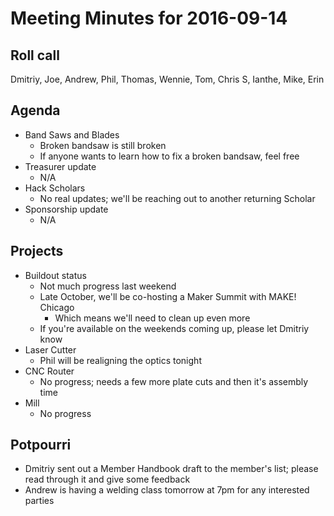 Meeting Minutes for 2016-09-14
==============================

Roll call
---------
Dmitriy, Joe, Andrew, Phil, Thomas, Wennie, Tom, Chris S, Ianthe, Mike, Erin 

Agenda
------

- Band Saws and Blades
  - Broken bandsaw is still broken
  - If anyone wants to learn how to fix a broken bandsaw, feel free
- Treasurer update
  - N/A
- Hack Scholars
  - No real updates; we'll be reaching out to another returning Scholar
- Sponsorship update
  - N/A

Projects
--------

- Buildout status
  - Not much progress last weekend
  - Late October, we'll be co-hosting a Maker Summit with MAKE! Chicago
    - Which means we'll need to clean up even more
  - If you're available on the weekends coming up, please let Dmitriy know
- Laser Cutter
  - Phil will be realigning the optics tonight
- CNC Router
  - No progress; needs a few more plate cuts and then it's assembly time
- Mill
  - No progress

Potpourri
---------
- Dmitriy sent out a Member Handbook draft to the member's list; please read through it and give some feedback
- Andrew is having a welding class tomorrow at 7pm for any interested parties
